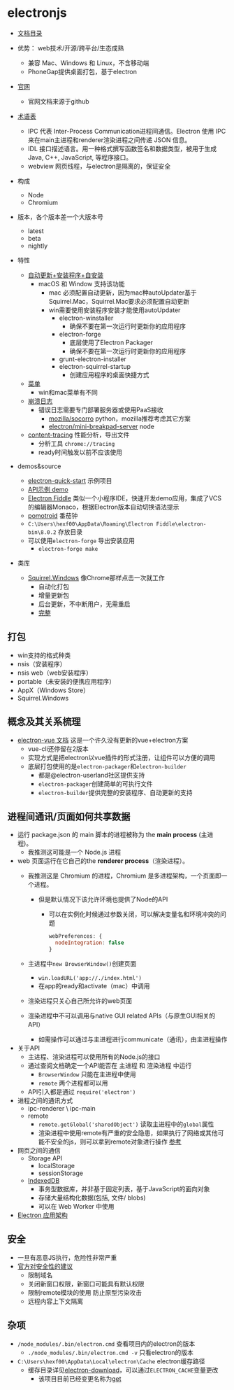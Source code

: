 # electronjs

* [文档目录](https://www.electronjs.org/docs)

* 优势： web技术/开源/跨平台/生态成熟
  * 兼容 Mac、Windows 和 Linux，不含移动端
  * PhoneGap提供桌面打包，基于electron

* [官网](https://www.electronjs.org/)
  * 官网文档来源于github
* [术语表](https://www.electronjs.org/docs/glossary)
  * IPC 代表 Inter-Process Communication进程间通信。Electron 使用 IPC 来在main主进程和renderer渲染进程之间传递 JSON 信息。
  * IDL 接口描述语言。用一种格式撰写函数签名和数据类型，被用于生成 Java, C++, JavaScript, 等程序接口。
  * webview 网页线程，与electron是隔离的，保证安全

* 构成
  * Node
  * Chromium

* 版本，各个版本差一个大版本号
  * latest
  * beta
  * nightly

* 特性
  * [自动更新+安装程序+自安装](https://www.electronjs.org/docs/api/auto-updater)
    * macOS 和 Window 支持该功能
      * mac 必须配置自动更新，因为mac种autoUpdater基于Squirrel.Mac，Squirrel.Mac要求必须配置自动更新
      * win需要使用安装程序安装才能使用autoUpdater
        * electron-winstaller
          * 确保不要在第一次运行时更新你的应用程序
        * electron-forge
          * 底层使用了Electron Packager
          * 确保不要在第一次运行时更新你的应用程序
        * grunt-electron-installer
        * electron-squirrel-startup
          * 创建应用程序的桌面快捷方式
  * [菜单](https://www.electronjs.org/docs/api/menu)
    * win和mac菜单有不同
  * [崩溃日志](https://www.electronjs.org/docs/api/crash-reporter)
    * 错误日志需要专门部署服务器或使用PaaS接收
      * [mozilla/socorro](https://github.com/mozilla/socorro) python，mozilla推荐考虑其它方案
      * [electron/mini-breakpad-server](https://github.com/electron/mini-breakpad-server) node
  * [content-tracing](https://www.electronjs.org/docs/api/content-tracing) 性能分析，导出文件
    * 分析工具 `chrome://tracing`
    * ready时间触发以前不应该使用

* demos&source
  * [electron-quick-start](https://github.com/electron/electron-quick-start) 示例项目
  * [API示例 demo](https://github.com/electron/electron-api-demos)
  * [Electron Fiddle](https://www.electronjs.org/fiddle) 类似一个小程序IDE，快速开发demo应用，集成了VCS的编辑器Monaco，根据Electron版本自动切换语法提示
  * [pomotroid](https://github.com/Splode/pomotroid.git) 番茄钟
  * `C:\Users\hexf00\AppData\Roaming\Electron Fiddle\electron-bin\8.0.2` 存放目录
  * 可以使用`electron-forge` 导出安装应用
    * `electron-forge make`

* 类库
  * [Squirrel.Windows](https://github.com/Squirrel/Squirrel.Windows) 像Chrome那样点击一次就工作
    * 自动化打包
    * 增量更新包
    * 后台更新，不中断用户，无需重启
    * [完整](https://github.com/Squirrel/Squirrel.Windows/blob/develop/docs/goals.md)

## 打包

* win支持的格式种类
* nsis（安装程序）
* nsis web（web安装程序）
* portable（未安装的便携应用程序）
* AppX（Windows Store）
* Squirrel.Windows

## 概念及其关系梳理

* [electron-vue 文档](https://simulatedgreg.gitbooks.io/electron-vue) 这是一个许久没有更新的vue+electron方案
  * vue-cli还停留在2版本
  * 实现方式是把electron以vue插件的形式注册，让组件可以方便的调用
  * 底层打包使用的是`electron-packager`和`electron-builder`
    * 都是@electron-userland社区提供支持
    * `electron-packager`创建简单的可执行文件
    * `electron-builder`提供完整的安装程序、自动更新的支持

## 进程间通讯/页面如何共享数据

* 运行 package.json 的 main 脚本的进程被称为 the **main process** (主进程)。
  * 我推测这可能是一个 Node.js 进程
* web 页面运行在它自己的the **renderer process**（渲染进程）。
  * 我推测这是 Chromium 的进程，Chromium 是多进程架构，一个页面即一个进程。
    * 但是默认情况下该允许环境也提供了Node的API
      * 可以在实例化时候通过参数关闭，可以解决变量名和环境冲突的问题

        ```js
        webPreferences: {
          nodeIntegration: false
        }
        ```

  * 主进程中`new BrowserWindow()`创建页面
    * `win.loadURL('app://./index.html')`
    * 在app的ready和activate（mac）中调用
  * 渲染进程只关心自己所允许的web页面
  * 渲染进程中不可以调用与native GUI related APIs（与原生GUI相关的API）
    * 如需操作可以通过与主进程进行communicate（通讯），由主进程操作
* 关于API
  * 主进程、渲染进程可以使用所有的Node.js的接口
  * 通过查阅文档确定一个API能否在 主进程 和 渲染进程 中运行
    * `BrowserWindow` 只能在主进程中使用
    * `remote` 两个进程都可以用
  * API引入都是通过 `require('electron')`
* 进程之间的通讯方式
  * ipc-renderer \ ipc-main
  * remote
    * `remote.getGlobal('sharedObject')` 读取主进程中的`global`属性
    * 渲染进程中使用remote有严重的安全隐患，如果执行了网络或其他可能不安全的js，则可以拿到remote对象进行操作 [参考](https://www.electronjs.org/docs/tutorial/security#15-disable-the-remote-module)
* 网页之间的通信
  * Storage API
    * localStorage
    * sessionStorage
  * [IndexedDB](https://developer.mozilla.org/zh-CN/docs/Web/API/IndexedDB_API)
    * 事务型数据库，并非基于固定列表，基于JavaScript的面向对象
    * 存储大量结构化数据(包括, 文件/ blobs)
    * 可以在 Web Worker 中使用
* [Electron 应用架构](https://www.electronjs.org/docs/tutorial/application-architecture)

## 安全

* 一旦有恶意JS执行，危险性非常严重
* [官方对安全性的建议](https://www.electronjs.org/docs/tutorial/security)
  * 限制域名
  * 关闭新窗口权限，新窗口可能具有默认权限
  * 限制remote模块的使用 防止原型污染攻击
  * 远程内容上下文隔离

## 杂项

* `/node_modules/.bin/electron.cmd` 查看项目内的electron的版本
  * `./node_modules/.bin/electron.cmd -v` 只看electron的版本
* `C:\Users\hexf00\AppData\Local\electron\Cache` electron缓存路径
  * 缓存目录详见[electron-download](https://github.com/electron-userland/electron-download)，可以通过`ELECTRON_CACHE`变量更改
    * 该项目目前已经变更名称为[get](https://github.com/electron/get)
